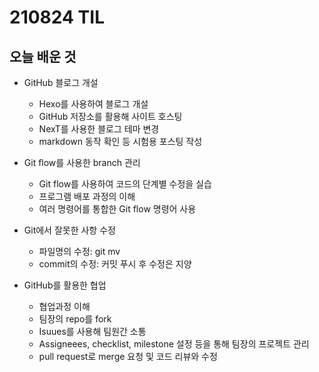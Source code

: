# 210824 TIL

## 오늘 배운 것

- GitHub 블로그 개설
    - Hexo를 사용하여 블로그 개설
    - GitHub 저장소를 활용해 사이트 호스팅
    - NexT를 사용한 블로그 테마 변경
    - markdown 동작 확인 등 시험용 포스팅 작성

- Git flow를 사용한 branch 관리
    - Git flow를 사용하여 코드의 단계별 수정을 실습
    - 프로그램 배포 과정의 이해
    - 여러 명령어를 통합한 Git flow 명령어 사용

- Git에서 잘못한 사항 수정
    - 파일명의 수정: git mv
    - commit의 수정: 커밋 푸시 후 수정은 지양

- GitHub를 활용한 협업
    - 협업과정 이해
    - 팀장의 repo를 fork
    - Isuues를 사용해 팀원간 소통
    - Assigneees, checklist, milestone 설정 등을 통해 팀장의 프로젝트 관리
    - pull request로 merge 요청 및 코드 리뷰와 수정
